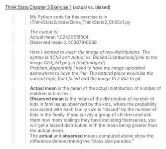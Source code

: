 [Think Stats Chapter 3 Exercise 1](http://greenteapress.com/thinkstats2/html/thinkstats2004.html#toc31) (actual vs. biased)

>> My Python code for this exercise is in /ThinkStats2/code/Elena_ThinkStats2_Ch3Ex1.py

>> *The output is:*  
>> Actual mean 1.02420515504  
>> Observed mean 2.40367910066

>> *Here I wanted to insert the image of two distributions.
>> The syntax is ![Ch3 ex1: Actual vs. Biased Distributions](link to the image Ch3_ex1.png in /dsp/Images/)  
>> Problem. Apparently I need to have my image uploaded somewhere to have the link. The natural place would be the current repo, but I failed add the image to it due to git.*

>> **Actual mean** is the mean of the actual distribution of number of children in families.  
>> **Observed mean** is the mean of the distribution of number of kids in families as observed by the kids, where the probability associated with each family size is “biased” by the number of kids in the family. if you survey a group of children and ask them how many siblings they have including themselves, you will get a biased distribution with the mean being greater than the actual mean.  
>> The **actual** and **observed** means computed above show the difference demonstrating the “class size paradox.”
